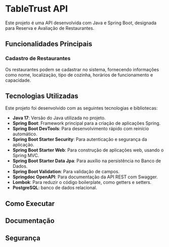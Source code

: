 # TableTrust API

Este projeto é uma API desenvolvida com Java e Spring Boot, designada para Reserva e Avaliação de Restaurantes.

## Funcionalidades Principais

### Cadastro de Restaurantes
Os restaurantes podem se cadastrar no sistema, fornecendo informações como nome, localização, tipo de cozinha, horários de funcionamento e capacidade.

## Tecnologias Utilizadas

Este projeto foi desenvolvido com as seguintes tecnologias e bibliotecas:

- **Java 17**: Versão do Java utilizada no projeto.
- **Spring Boot**: Framework principal para a criação de aplicações Spring.
- **Spring Boot DevTools**: Para desenvolvimento rápido com reinício automático.
- **Spring Boot Starter Security**: Para autenticação e segurança da aplicação.
- **Spring Boot Starter Web**: Para construção de aplicações web, usando o Spring MVC.
- **Spring Boot Starter Data Jpa**: Para auxílio na persistência no Banco de Dados.
- **Spring Boot Validation**: Para validação de campos.
- **Springdoc OpenAPI**: Para documentação da API REST com Swagger.
- **Lombok**: Para reduzir o código boilerplate, como getters e setters.
- **PostgreSQL**: banco de dados relacional.


## Como Executar

## Documentação

## Segurança
